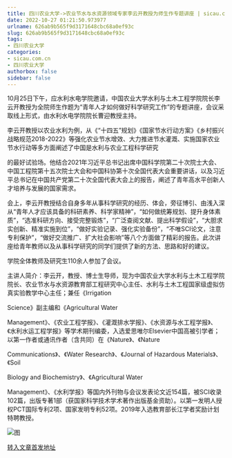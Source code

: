 ```yaml
---
title: 四川农业大学->农业节水与水资源领域专家李云开教授为师生作专题讲座 | sicau.com.cn
date: 2022-10-27 01:21:50.973977
urlname: 626ab9b565f9d3171648cbc68a0ef93c
slug: 626ab9b565f9d3171648cbc68a0ef93c
tags: 
- 四川农业大学
categories:
- sicau.com.cn
- 四川农业大学
authorbox: false
sidebar: false
---
```

10月25日下午，应水利水电学院邀请，中国农业大学水利与土木工程学院院长李云开教授为全院师生作题为“青年人才如何做好科学研究工作”的专题讲座，会议采取线上形式，由水利水电学院院长曹迎教授主持。

李云开教授以农业水利为例，从《“十四五”规划》《国家节水行动方案》《乡村振兴战略规范2018-2022》等强化农业节水增效、大力推进节水灌溉、实施国家农业节水行动等多方面阐述了中国是水利与农业工程科学研究
<!--more-->
的最好试验场。他结合2021年习近平总书记出席中国科学院第二十次院士大会、中国工程院第十五次院士大会和中国科协第十次全国代表大会重要讲话，以及习近平总书记在中国共产党第二十次全国代表大会上的报告，阐述了青年高水平创新人才培养与发展的国家需求。

会上，李云开教授结合自身多年从事科学研究的经历、体会，旁征博引、由浅入深从“青年人才应该具备的科研素养、科学家精神”，“如何做统筹规划、提升身体素质”，“选准科研方向、接受完整锻炼”，“广泛查阅文献、提出科学假设”，“大胆求实创新、精准实施到位”，“做好实验记录、强化实验备份”，“不唯SCI论文，注意专利保护”，“做好交流推广、扩大社会影响”等八个方面做了精彩的报告。此次讲座给青年教师以及从事科学研究的同学们提供了新的方法、思路和好的建议。

学院全体教师及研究生110余人参加了会议。

主讲人简介：李云开，教授、博士生导师，现为中国农业大学水利与土木工程学院院长、农业节水与水资源教育部工程研究中心主任、水利与土木工程国家级虚拟仿真实验教学中心主任；兼任《Irrigation

Science》副主编和《Agricultural Water

Management》、《农业工程学报》、《灌溉排水学报》、《水资源与水工程学报》、《水利水运工程学报》等学术期刊编委，入选爱思唯尔Elsevier中国高被引学者；以第一作者或通讯作者（含共同）在《Nature》、《Nature

Communications》、《Water Research》、《Journal of Hazardous Materials》、《Soil

Biology and Biochemistry》、《Agricultural Water

Management》、《水利学报》等国内外刊物与会议发表论文近154篇，被SCI收录102篇，出版专著1部（获国家科学技术学术著作出版基金资助）。以第一发明人授权PCT国际专利2项、国家发明专利52项。2019年入选教育部长江学者奖励计划特聘教授。

![图](https://news.sicau.edu.cn/__local/D/0B/8A/364A630A92422814BFB4BF34289_BC0460C3_30F04.jpg)

[转入文章首发地址](https://news.sicau.edu.cn/info/1078/69961.htm)